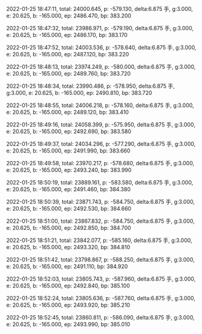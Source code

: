 2022-01-25 18:47:11, total: 24000.645, p: -579.130, delta:6.875 手, g:3.000, e: 20.625, b: -165.000, ep: 2486.470, bp: 383.200

2022-01-25 18:47:32, total: 23986.971, p: -579.190, delta:6.875 手, g:3.000, e: 20.625, b: -165.000, ep: 2486.170, bp: 383.170

2022-01-25 18:47:52, total: 24003.536, p: -578.640, delta:6.875 手, g:3.000, e: 20.625, b: -165.000, ep: 2487.120, bp: 383.220

2022-01-25 18:48:13, total: 23974.249, p: -580.000, delta:6.875 手, g:3.000, e: 20.625, b: -165.000, ep: 2489.760, bp: 383.720

2022-01-25 18:48:34, total: 23990.486, p: -578.950, delta:6.875 手, g:3.000, e: 20.625, b: -165.000, ep: 2490.810, bp: 383.720

2022-01-25 18:48:55, total: 24006.218, p: -578.160, delta:6.875 手, g:3.000, e: 20.625, b: -165.000, ep: 2489.120, bp: 383.410

2022-01-25 18:49:16, total: 24058.399, p: -575.950, delta:6.875 手, g:3.000, e: 20.625, b: -165.000, ep: 2492.690, bp: 383.580

2022-01-25 18:49:37, total: 24034.296, p: -577.290, delta:6.875 手, g:3.000, e: 20.625, b: -165.000, ep: 2491.990, bp: 383.660

2022-01-25 18:49:58, total: 23970.217, p: -578.680, delta:6.875 手, g:3.000, e: 20.625, b: -165.000, ep: 2493.240, bp: 383.990

2022-01-25 18:50:19, total: 23889.161, p: -583.580, delta:6.875 手, g:3.000, e: 20.625, b: -165.000, ep: 2491.460, bp: 384.380

2022-01-25 18:50:39, total: 23871.743, p: -584.750, delta:6.875 手, g:3.000, e: 20.625, b: -165.000, ep: 2492.530, bp: 384.660

2022-01-25 18:51:00, total: 23867.832, p: -584.750, delta:6.875 手, g:3.000, e: 20.625, b: -165.000, ep: 2492.850, bp: 384.700

2022-01-25 18:51:21, total: 23842.077, p: -585.160, delta:6.875 手, g:3.000, e: 20.625, b: -165.000, ep: 2493.320, bp: 384.810

2022-01-25 18:51:42, total: 23798.867, p: -588.250, delta:6.875 手, g:3.000, e: 20.625, b: -165.000, ep: 2491.110, bp: 384.920

2022-01-25 18:52:03, total: 23805.743, p: -587.960, delta:6.875 手, g:3.000, e: 20.625, b: -165.000, ep: 2492.840, bp: 385.100

2022-01-25 18:52:24, total: 23805.636, p: -587.760, delta:6.875 手, g:3.000, e: 20.625, b: -165.000, ep: 2493.920, bp: 385.210

2022-01-25 18:52:45, total: 23860.811, p: -586.090, delta:6.875 手, g:3.000, e: 20.625, b: -165.000, ep: 2493.990, bp: 385.010